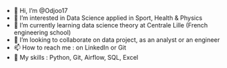 - 👋 Hi, I’m @Odjoo17
- 👀 I’m interested in Data Science applied in Sport, Health & Physics
- 🌱 I’m currently learning data science theory at Centrale Lille (French engineering school)
- 💞️ I’m looking to collaborate on data project, as an analyst or an engineer
- 📫 How to reach me : on LinkedIn or Git
- 🎨 My skills : Python, Git, Airflow, SQL, Excel

<!---
Odjoo17/Odjoo17 is a ✨ special ✨ repository because its `README.md` (this file) appears on your GitHub profile.
You can click the Preview link to take a look at your changes.
--->
